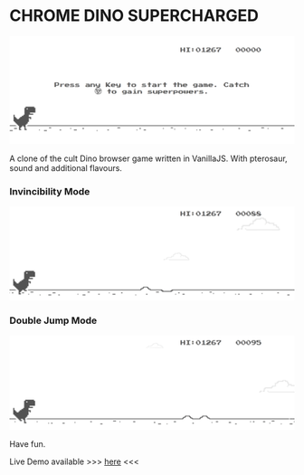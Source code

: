 # CHROME DINO SUPERCHARGED

![Game start window](img/main.png)

A clone of the cult Dino browser game written in VanillaJS. With pterosaur, sound and additional flavours. 

### Invincibility Mode
![Invincible mode](img/invincible.gif)

### Double Jump Mode
![Double Jump mode](img/powerjump.gif)

Have fun.

Live Demo available >>> [here](https://m-zaremba.github.io/Dino_Clone/) <<<